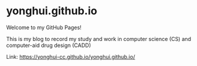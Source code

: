 # yonghui.github.io
Welcome to my GitHub Pages!

This is my blog to record my study and work in computer science (CS) and computer-aid drug design (CADD)

Link: https://yonghui-cc.github.io/yonghui.github.io/
